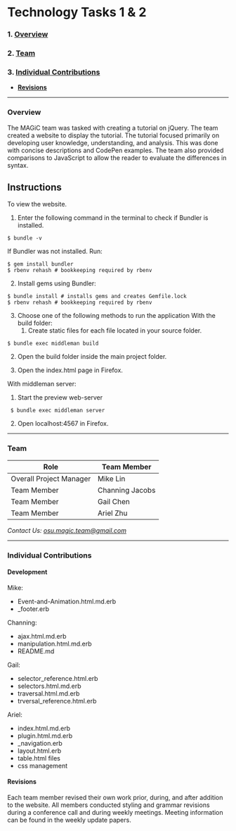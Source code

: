 # Technology Tasks 1 & 2

### 1. [Overview](#overview)
### 2. [Team](#team)
### 3. [Individual Contributions](#individual-contributions)
  * **[Revisions](#revisions)**

***

### Overview
The MAGiC team was tasked with creating a tutorial on jQuery. The team created a website to display the tutorial. The tutorial focused primarily on developing user knowledge, understanding, and analysis. This was done with concise descriptions and CodePen examples. The team also provided comparisons to JavaScript to allow the reader to evaluate the differences in syntax.

## Instructions
To view the website.

1. Enter the following command in the terminal to check if Bundler is installed.

```
$ bundle -v
```
If Bundler was not installed. Run:

```
$ gem install bundler
$ rbenv rehash # bookkeeping required by rbenv
```

2. Install gems using Bundler:

```
$ bundle install # installs gems and creates Gemfile.lock
$ rbenv rehash # bookkeeping required by rbenv
```

3. Choose one of the following methods to run the application
  With the build folder:
   1. Create static files for each file located in your source folder.

  ```
  $ bundle exec middleman build
  ```

  2. Open the build folder inside the main project folder.

  3. Open the index.html page in Firefox.

With middleman server:
  1. Start the preview web-server

  ```
   $ bundle exec middleman server
   ```
   
   2. Open localhost:4567 in Firefox.

***

### Team
| Role|Team Member|
| ------------- |-------------|
| Overall Project Manager|Mike Lin|
| Team Member|Channing Jacobs|
| Team Member|Gail Chen|
| Team Member|Ariel Zhu|
*Contact Us: osu.magic.team@gmail.com*

***

### Individual Contributions
#### Development
Mike:
* Event-and-Animation.html.md.erb
* \_footer.erb

Channing:
* ajax.html.md.erb
* manipulation.html.md.erb
* README.md

Gail:
* selector_reference.html.erb
* selectors.html.md.erb
* traversal.html.md.erb
* trversal_reference.html.erb

Ariel:
* index.html.md.erb
* plugin.html.md.erb
* \_navigation.erb
* layout.html.erb
* table.html files
* css management



#### Revisions
Each team member revised their own work prior, during, and after addition to the website. All members conducted styling and grammar revisions during a conference call and during weekly meetings. Meeting information can be found in the weekly update papers.
